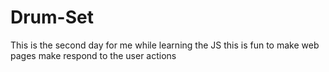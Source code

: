 # Drum-Set
This is the second day for me while learning the JS this is fun to make web pages make respond to the user actions 
